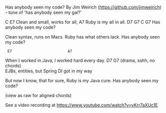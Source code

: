 Has anybody seen my code?
By Jim Weirich (https://github.com/jimweirich) - tune of 'has anybody seen my gal?'

C                E7
Clean and small, works for all,
A7
Ruby is my all in all.
    D7      G7      C     G7
Has anybody seen my code?

Clean syntax, runs on Macs.
Ruby has what others lack.
Has anybody seen my code?

     E7                         A7
When I worked in Java, I worked hard every day.
D7                  G7   (drama, sshh, no chords)                
EJBs, entities, but Spring DI got in my way

But now I know, that for sure,
Ruby is my Java cure.
Has anybody seen my code?


(view as raw for aligned chords)

See a video recording at https://www.youtube.com/watch?v=vKrr7aXUc1E
